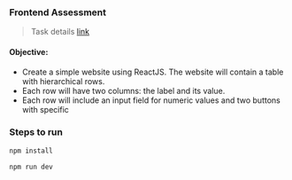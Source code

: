 ### Frontend Assessment

> Task details [link](https://lumel.notion.site/Frontend-Assessment-03358a2d382541338ec165bb1e97f9eb)

#### Objective:
- Create a simple website using ReactJS. The website will contain a table with hierarchical rows. 
- Each row will have two columns: the label and its value. 
- Each row will include an input field for numeric values and two buttons with specific 

### Steps to run

```sh
npm install
```


```sh
npm run dev
```